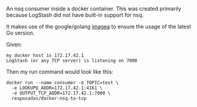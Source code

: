 An nsq consumer inside a docker container.  This was created primarily because 
LogStash did not have built-in support for nsq. 

It makes use of the google/golang [imagea](https://registry.hub.docker.com/u/google/golang/) to ensure the usage of the latest Go version.


Given:

    my docker host is 172.17.42.1
    LogStash (or any TCP server) is listening on 7000

Then my run command would look like this: 

    docker run --name consumer -e TOPIC=test \
      -e LOOKUPD_ADDR=172.17.42.1:4161 \
      -e OUTPUT_TCP_ADDR=172.17.42.1:7000 \
      rexposadas/docker-nsq-to-tcp 

